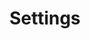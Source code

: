 ---
sidebar_position: 1
title: Settings
description: Librería de Java para interpretar múltiples formatos de datos como configuraciones flexibles.
---